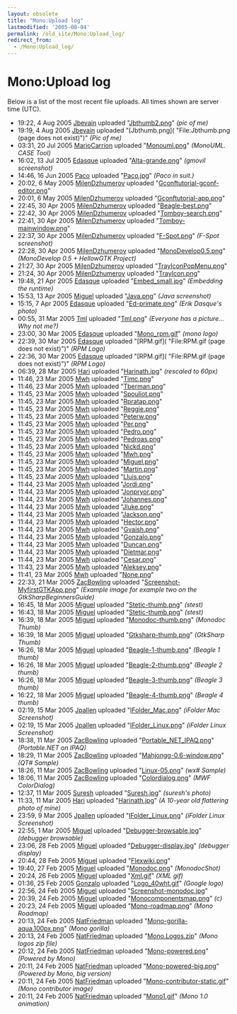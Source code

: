 ```yaml
---
layout: obsolete
title: "Mono:Upload log"
lastmodified: '2005-08-04'
permalink: /old_site/Mono:Upload_log/
redirect_from:
  - /Mono:Upload_log/
---
```


Mono:Upload log
===============

Below is a list of the most recent file uploads. All times shown are server time (UTC).

-   19:22, 4 Aug 2005 [Jbevain](/index.php?title=User:Jbevain&action=edit&redlink=1 "User:Jbevain (page does not exist)") uploaded "[Jbthumb2.png]({{site.github.url}}/old_site/images/d/d5/Jbthumb2.png "File:Jbthumb2.png")" *(pic of me)*
-   19:19, 4 Aug 2005 [Jbevain](/index.php?title=User:Jbevain&action=edit&redlink=1 "User:Jbevain (page does not exist)") uploaded "[Jbthumb.png]( "File:Jbthumb.png (page does not exist)")" *(Pic of me)*
-   03:31, 20 Jul 2005 [MarioCarrion]({{site.github.url}}/old_site/User:MarioCarrion "User:MarioCarrion") uploaded "[Monouml.png]({{site.github.url}}/old_site/images/5/57/Monouml.png "File:Monouml.png")" *(MonoUML. CASE Tool)*
-   16:02, 13 Jul 2005 [Edasque]({{site.github.url}}/old_site/User:Edasque "User:Edasque") uploaded "[Alta-grande.png]({{site.github.url}}/old_site/images/6/69/Alta-grande.png "File:Alta-grande.png")" *(gmovil screenshot)*
-   14:46, 16 Jun 2005 [Paco](/index.php?title=User:Paco&action=edit&redlink=1 "User:Paco (page does not exist)") uploaded "[Paco.jpg]({{site.github.url}}/old_site/images/b/bc/Paco.jpg "File:Paco.jpg")" *(Paco in suit.)*
-   20:02, 6 May 2005 [MilenDzhumerov]({{site.github.url}}/old_site/User:MilenDzhumerov "User:MilenDzhumerov") uploaded "[Gconftutorial-gconf-editor.png]({{site.github.url}}/old_site/images/7/7a/Gconftutorial-gconf-editor.png "File:Gconftutorial-gconf-editor.png")"
-   20:01, 6 May 2005 [MilenDzhumerov]({{site.github.url}}/old_site/User:MilenDzhumerov "User:MilenDzhumerov") uploaded "[Gconftutorial-app.png]({{site.github.url}}/old_site/images/a/a1/Gconftutorial-app.png "File:Gconftutorial-app.png")"
-   22:45, 30 Apr 2005 [MilenDzhumerov]({{site.github.url}}/old_site/User:MilenDzhumerov "User:MilenDzhumerov") uploaded "[Beagle-best.png]({{site.github.url}}/old_site/images/a/a4/Beagle-best.png "File:Beagle-best.png")"
-   22:42, 30 Apr 2005 [MilenDzhumerov]({{site.github.url}}/old_site/User:MilenDzhumerov "User:MilenDzhumerov") uploaded "[Tomboy-search.png]({{site.github.url}}/old_site/images/c/c4/Tomboy-search.png "File:Tomboy-search.png")"
-   22:41, 30 Apr 2005 [MilenDzhumerov]({{site.github.url}}/old_site/User:MilenDzhumerov "User:MilenDzhumerov") uploaded "[Tomboy-mainwindow.png]({{site.github.url}}/old_site/images/5/59/Tomboy-mainwindow.png "File:Tomboy-mainwindow.png")"
-   22:37, 30 Apr 2005 [MilenDzhumerov]({{site.github.url}}/old_site/User:MilenDzhumerov "User:MilenDzhumerov") uploaded "[F-Spot.png]({{site.github.url}}/old_site/images/c/c6/F-Spot.png "File:F-Spot.png")" *(F-Spot screenshot)*
-   22:28, 30 Apr 2005 [MilenDzhumerov]({{site.github.url}}/old_site/User:MilenDzhumerov "User:MilenDzhumerov") uploaded "[MonoDevelop0.5.png]({{site.github.url}}/old_site/images/3/36/MonoDevelop0.5.png "File:MonoDevelop0.5.png")" *(MonoDevelop 0.5 + HellowGTK Project)*
-   21:27, 30 Apr 2005 [MilenDzhumerov]({{site.github.url}}/old_site/User:MilenDzhumerov "User:MilenDzhumerov") uploaded "[TrayIconPopMenu.png]({{site.github.url}}/old_site/images/3/33/TrayIconPopMenu.png "File:TrayIconPopMenu.png")"
-   21:24, 30 Apr 2005 [MilenDzhumerov]({{site.github.url}}/old_site/User:MilenDzhumerov "User:MilenDzhumerov") uploaded "[TrayIcon.png]({{site.github.url}}/old_site/images/8/8c/TrayIcon.png "File:TrayIcon.png")"
-   19:48, 21 Apr 2005 [Edasque]({{site.github.url}}/old_site/User:Edasque "User:Edasque") uploaded "[Embed\_small.jpg]({{site.github.url}}/old_site/images/a/ad/Embed_small.jpg "File:Embed small.jpg")" *(Embedding the runtime)*
-   15:53, 13 Apr 2005 [Miguel]({{site.github.url}}/old_site/User:Miguel "User:Miguel") uploaded "[Java.png]({{site.github.url}}/old_site/images/2/26/Java.png "File:Java.png")" *(Java screenshot)*
-   15:15, 7 Apr 2005 [Edasque]({{site.github.url}}/old_site/User:Edasque "User:Edasque") uploaded "[Ed-primate.png]({{site.github.url}}/old_site/images/c/c5/Ed-primate.png "File:Ed-primate.png")" *(Erik Dasque's photo)*
-   00:55, 31 Mar 2005 [Tml]({{site.github.url}}/old_site/User:Tml "User:Tml") uploaded "[Tml.png]({{site.github.url}}/old_site/images/0/0e/Tml.png "File:Tml.png")" *(Everyone has a picture... Why not me?)*
-   23:00, 30 Mar 2005 [Edasque]({{site.github.url}}/old_site/User:Edasque "User:Edasque") uploaded "[Mono\_rpm.gif]({{site.github.url}}/old_site/images/4/48/Mono_rpm.gif "File:Mono rpm.gif")" *(mono logo)*
-   22:39, 30 Mar 2005 [Edasque]({{site.github.url}}/old_site/User:Edasque "User:Edasque") uploaded "[RPM.gif]( "File:RPM.gif (page does not exist)")" *(RPM Logo)*
-   22:36, 30 Mar 2005 [Edasque]({{site.github.url}}/old_site/User:Edasque "User:Edasque") uploaded "[RPM.gif]( "File:RPM.gif (page does not exist)")" *(RPM Logo)*
-   06:39, 28 Mar 2005 [Hari](/index.php?title=User:Hari&action=edit&redlink=1 "User:Hari (page does not exist)") uploaded "[Harinath.jpg]({{site.github.url}}/old_site/images/0/0d/Harinath.jpg "File:Harinath.jpg")" *(rescaled to 60px)*
-   11:46, 23 Mar 2005 [Mwh](/index.php?title=User:Mwh&action=edit&redlink=1 "User:Mwh (page does not exist)") uploaded "[Timc.png]({{site.github.url}}/old_site/images/b/bf/Timc.png "File:Timc.png")"
-   11:46, 23 Mar 2005 [Mwh](/index.php?title=User:Mwh&action=edit&redlink=1 "User:Mwh (page does not exist)") uploaded "[Tberman.png]({{site.github.url}}/old_site/images/b/b5/Tberman.png "File:Tberman.png")"
-   11:45, 23 Mar 2005 [Mwh](/index.php?title=User:Mwh&action=edit&redlink=1 "User:Mwh (page does not exist)") uploaded "[Spouliot.png]({{site.github.url}}/old_site/images/2/20/Spouliot.png "File:Spouliot.png")"
-   11:45, 23 Mar 2005 [Mwh](/index.php?title=User:Mwh&action=edit&redlink=1 "User:Mwh (page does not exist)") uploaded "[Rpratap.png]({{site.github.url}}/old_site/images/c/c4/Rpratap.png "File:Rpratap.png")"
-   11:45, 23 Mar 2005 [Mwh](/index.php?title=User:Mwh&action=edit&redlink=1 "User:Mwh (page does not exist)") uploaded "[Reggie.png]({{site.github.url}}/old_site/images/d/d4/Reggie.png "File:Reggie.png")"
-   11:45, 23 Mar 2005 [Mwh](/index.php?title=User:Mwh&action=edit&redlink=1 "User:Mwh (page does not exist)") uploaded "[Peterw.png]({{site.github.url}}/old_site/images/7/7e/Peterw.png "File:Peterw.png")"
-   11:45, 23 Mar 2005 [Mwh](/index.php?title=User:Mwh&action=edit&redlink=1 "User:Mwh (page does not exist)") uploaded "[Per.png]({{site.github.url}}/old_site/images/e/ee/Per.png "File:Per.png")"
-   11:45, 23 Mar 2005 [Mwh](/index.php?title=User:Mwh&action=edit&redlink=1 "User:Mwh (page does not exist)") uploaded "[Pedro.png]({{site.github.url}}/old_site/images/5/5d/Pedro.png "File:Pedro.png")"
-   11:45, 23 Mar 2005 [Mwh](/index.php?title=User:Mwh&action=edit&redlink=1 "User:Mwh (page does not exist)") uploaded "[Pedroas.png]({{site.github.url}}/old_site/images/2/29/Pedroas.png "File:Pedroas.png")"
-   11:45, 23 Mar 2005 [Mwh](/index.php?title=User:Mwh&action=edit&redlink=1 "User:Mwh (page does not exist)") uploaded "[Nickd.png]({{site.github.url}}/old_site/images/e/e7/Nickd.png "File:Nickd.png")"
-   11:45, 23 Mar 2005 [Mwh](/index.php?title=User:Mwh&action=edit&redlink=1 "User:Mwh (page does not exist)") uploaded "[Mwh.png]({{site.github.url}}/old_site/images/d/de/Mwh.png "File:Mwh.png")"
-   11:45, 23 Mar 2005 [Mwh](/index.php?title=User:Mwh&action=edit&redlink=1 "User:Mwh (page does not exist)") uploaded "[Miguel.png]({{site.github.url}}/old_site/images/6/6a/Miguel.png "File:Miguel.png")"
-   11:45, 23 Mar 2005 [Mwh](/index.php?title=User:Mwh&action=edit&redlink=1 "User:Mwh (page does not exist)") uploaded "[Martin.png]({{site.github.url}}/old_site/images/d/d8/Martin.png "File:Martin.png")"
-   11:45, 23 Mar 2005 [Mwh](/index.php?title=User:Mwh&action=edit&redlink=1 "User:Mwh (page does not exist)") uploaded "[Lluis.png]({{site.github.url}}/old_site/images/e/e5/Lluis.png "File:Lluis.png")"
-   11:44, 23 Mar 2005 [Mwh](/index.php?title=User:Mwh&action=edit&redlink=1 "User:Mwh (page does not exist)") uploaded "[Jordi.png]({{site.github.url}}/old_site/images/3/35/Jordi.png "File:Jordi.png")"
-   11:44, 23 Mar 2005 [Mwh](/index.php?title=User:Mwh&action=edit&redlink=1 "User:Mwh (page does not exist)") uploaded "[Jonpryor.png]({{site.github.url}}/old_site/images/4/4c/Jonpryor.png "File:Jonpryor.png")"
-   11:44, 23 Mar 2005 [Mwh](/index.php?title=User:Mwh&action=edit&redlink=1 "User:Mwh (page does not exist)") uploaded "[Johannes.png]({{site.github.url}}/old_site/images/4/4d/Johannes.png "File:Johannes.png")"
-   11:44, 23 Mar 2005 [Mwh](/index.php?title=User:Mwh&action=edit&redlink=1 "User:Mwh (page does not exist)") uploaded "[Jluke.png]({{site.github.url}}/old_site/images/2/2b/Jluke.png "File:Jluke.png")"
-   11:44, 23 Mar 2005 [Mwh](/index.php?title=User:Mwh&action=edit&redlink=1 "User:Mwh (page does not exist)") uploaded "[Jackson.png]({{site.github.url}}/old_site/images/f/fb/Jackson.png "File:Jackson.png")"
-   11:44, 23 Mar 2005 [Mwh](/index.php?title=User:Mwh&action=edit&redlink=1 "User:Mwh (page does not exist)") uploaded "[Hector.png]({{site.github.url}}/old_site/images/3/31/Hector.png "File:Hector.png")"
-   11:44, 23 Mar 2005 [Mwh](/index.php?title=User:Mwh&action=edit&redlink=1 "User:Mwh (page does not exist)") uploaded "[Gvaish.png]({{site.github.url}}/old_site/images/7/77/Gvaish.png "File:Gvaish.png")"
-   11:44, 23 Mar 2005 [Mwh](/index.php?title=User:Mwh&action=edit&redlink=1 "User:Mwh (page does not exist)") uploaded "[Gonzalo.png]({{site.github.url}}/old_site/images/8/8e/Gonzalo.png "File:Gonzalo.png")"
-   11:44, 23 Mar 2005 [Mwh](/index.php?title=User:Mwh&action=edit&redlink=1 "User:Mwh (page does not exist)") uploaded "[Duncan.png]({{site.github.url}}/old_site/images/e/e9/Duncan.png "File:Duncan.png")"
-   11:44, 23 Mar 2005 [Mwh](/index.php?title=User:Mwh&action=edit&redlink=1 "User:Mwh (page does not exist)") uploaded "[Dietmar.png]({{site.github.url}}/old_site/images/a/a0/Dietmar.png "File:Dietmar.png")"
-   11:44, 23 Mar 2005 [Mwh](/index.php?title=User:Mwh&action=edit&redlink=1 "User:Mwh (page does not exist)") uploaded "[Cesar.png]({{site.github.url}}/old_site/images/1/18/Cesar.png "File:Cesar.png")"
-   11:43, 23 Mar 2005 [Mwh](/index.php?title=User:Mwh&action=edit&redlink=1 "User:Mwh (page does not exist)") uploaded "[Aleksey.png]({{site.github.url}}/old_site/images/e/e2/Aleksey.png "File:Aleksey.png")"
-   11:41, 23 Mar 2005 [Mwh](/index.php?title=User:Mwh&action=edit&redlink=1 "User:Mwh (page does not exist)") uploaded "[None.png]({{site.github.url}}/old_site/images/e/e3/None.png "File:None.png")"
-   22:33, 21 Mar 2005 [ZacBowling]({{site.github.url}}/old_site/User:ZacBowling "User:ZacBowling") uploaded "[Screenshot-MyfirstGTKApp.png]({{site.github.url}}/old_site/images/9/9d/Screenshot-MyfirstGTKApp.png "File:Screenshot-MyfirstGTKApp.png")" *(Example image for example two on the GtkSharpBeginnersGuide)*
-   16:45, 18 Mar 2005 [Miguel]({{site.github.url}}/old_site/User:Miguel "User:Miguel") uploaded "[Stetic-thumb.png]({{site.github.url}}/old_site/images/d/d0/Stetic-thumb.png "File:Stetic-thumb.png")" *(stest)*
-   16:43, 18 Mar 2005 [Miguel]({{site.github.url}}/old_site/User:Miguel "User:Miguel") uploaded "[Stetic-thumb.png]({{site.github.url}}/old_site/images/d/d0/Stetic-thumb.png "File:Stetic-thumb.png")" *(stest)*
-   16:39, 18 Mar 2005 [Miguel]({{site.github.url}}/old_site/User:Miguel "User:Miguel") uploaded "[Monodoc-thumb.png]({{site.github.url}}/old_site/images/3/34/Monodoc-thumb.png "File:Monodoc-thumb.png")" *(Monodoc Thumb)*
-   16:39, 18 Mar 2005 [Miguel]({{site.github.url}}/old_site/User:Miguel "User:Miguel") uploaded "[Gtksharp-thumb.png]({{site.github.url}}/old_site/images/1/14/Gtksharp-thumb.png "File:Gtksharp-thumb.png")" *(GtkSharp Thumb)*
-   16:26, 18 Mar 2005 [Miguel]({{site.github.url}}/old_site/User:Miguel "User:Miguel") uploaded "[Beagle-1-thumb.png]({{site.github.url}}/old_site/images/5/53/Beagle-1-thumb.png "File:Beagle-1-thumb.png")" *(Beagle 1 thumb)*
-   16:26, 18 Mar 2005 [Miguel]({{site.github.url}}/old_site/User:Miguel "User:Miguel") uploaded "[Beagle-2-thumb.png]({{site.github.url}}/old_site/images/6/6a/Beagle-2-thumb.png "File:Beagle-2-thumb.png")" *(Beagle 2 thumb)*
-   16:26, 18 Mar 2005 [Miguel]({{site.github.url}}/old_site/User:Miguel "User:Miguel") uploaded "[Beagle-3-thumb.png]({{site.github.url}}/old_site/images/7/7f/Beagle-3-thumb.png "File:Beagle-3-thumb.png")" *(Beagle 3 thumb)*
-   16:22, 18 Mar 2005 [Miguel]({{site.github.url}}/old_site/User:Miguel "User:Miguel") uploaded "[Beagle-4-thumb.png]({{site.github.url}}/old_site/images/c/c8/Beagle-4-thumb.png "File:Beagle-4-thumb.png")" *(Beagle 4 thumb)*
-   02:19, 15 Mar 2005 [Jpallen](/index.php?title=User:Jpallen&action=edit&redlink=1 "User:Jpallen (page does not exist)") uploaded "[IFolder\_Mac.png]({{site.github.url}}/old_site/images/6/63/IFolder_Mac.png "File:IFolder Mac.png")" *(iFolder Mac Screenshot)*
-   02:19, 15 Mar 2005 [Jpallen](/index.php?title=User:Jpallen&action=edit&redlink=1 "User:Jpallen (page does not exist)") uploaded "[IFolder\_Linux.png]({{site.github.url}}/old_site/images/5/57/IFolder_Linux.png "File:IFolder Linux.png")" *(iFolder Linux Screenshot)*
-   18:38, 11 Mar 2005 [ZacBowling]({{site.github.url}}/old_site/User:ZacBowling "User:ZacBowling") uploaded "[Portable\_NET\_IPAQ.png]({{site.github.url}}/old_site/images/c/c1/Portable_NET_IPAQ.png "File:Portable NET IPAQ.png")" *(Portable.NET on IPAQ)*
-   18:29, 11 Mar 2005 [ZacBowling]({{site.github.url}}/old_site/User:ZacBowling "User:ZacBowling") uploaded "[Mahjongg-0.6-window.png]({{site.github.url}}/old_site/images/9/91/Mahjongg-0.6-window.png "File:Mahjongg-0.6-window.png")" *(QT\# Sample)*
-   18:26, 11 Mar 2005 [ZacBowling]({{site.github.url}}/old_site/User:ZacBowling "User:ZacBowling") uploaded "[Linux-05.png]({{site.github.url}}/old_site/images/c/cf/Linux-05.png "File:Linux-05.png")" *(wx\# Sample)*
-   18:06, 11 Mar 2005 [ZacBowling]({{site.github.url}}/old_site/User:ZacBowling "User:ZacBowling") uploaded "[Colordialog.png]({{site.github.url}}/old_site/images/e/ec/Colordialog.png "File:Colordialog.png")" *(MWF ColorDialog)*
-   12:37, 11 Mar 2005 [Suresh](/index.php?title=User:Suresh&action=edit&redlink=1 "User:Suresh (page does not exist)") uploaded "[Suresh.jpg]({{site.github.url}}/old_site/images/9/95/Suresh.jpg "File:Suresh.jpg")" *(suresh's photo)*
-   11:33, 11 Mar 2005 [Hari](/index.php?title=User:Hari&action=edit&redlink=1 "User:Hari (page does not exist)") uploaded "[Harinath.jpg]({{site.github.url}}/old_site/images/0/0d/Harinath.jpg "File:Harinath.jpg")" *(A 10-year old flattering photo of mine)*
-   23:59, 9 Mar 2005 [Jpallen](/index.php?title=User:Jpallen&action=edit&redlink=1 "User:Jpallen (page does not exist)") uploaded "[IFolder\_Linux.png]({{site.github.url}}/old_site/images/5/57/IFolder_Linux.png "File:IFolder Linux.png")" *(iFolder Linux Screenshot)*
-   22:55, 1 Mar 2005 [Miguel]({{site.github.url}}/old_site/User:Miguel "User:Miguel") uploaded "[Debugger-browsable.jpg]({{site.github.url}}/old_site/images/9/9e/Debugger-browsable.jpg "File:Debugger-browsable.jpg")" *(debugger browsable)*
-   23:06, 28 Feb 2005 [Miguel]({{site.github.url}}/old_site/User:Miguel "User:Miguel") uploaded "[Debugger-display.jpg]({{site.github.url}}/old_site/images/b/be/Debugger-display.jpg "File:Debugger-display.jpg")" *(debugger display)*
-   20:44, 28 Feb 2005 [Miguel]({{site.github.url}}/old_site/User:Miguel "User:Miguel") uploaded "[Flexwiki.png]({{site.github.url}}/old_site/images/9/92/Flexwiki.png "File:Flexwiki.png")"
-   19:40, 27 Feb 2005 [Miguel]({{site.github.url}}/old_site/User:Miguel "User:Miguel") uploaded "[Monodoc.png]({{site.github.url}}/old_site/images/f/fe/Monodoc.png "File:Monodoc.png")" *(MonodocShot)*
-   20:24, 26 Feb 2005 [Miguel]({{site.github.url}}/old_site/User:Miguel "User:Miguel") uploaded "[Xml.gif]({{site.github.url}}/old_site/images/6/63/Xml.gif "File:Xml.gif")" *(XML gif)*
-   01:36, 25 Feb 2005 [Gonzalo](/index.php?title=User:Gonzalo&action=edit&redlink=1 "User:Gonzalo (page does not exist)") uploaded "[Logo\_40wht.gif]({{site.github.url}}/old_site/images/e/e6/Logo_40wht.gif "File:Logo 40wht.gif")" *(Google logo)*
-   22:56, 24 Feb 2005 [Miguel]({{site.github.url}}/old_site/User:Miguel "User:Miguel") uploaded "[Screenshot-monodoc.jpg]({{site.github.url}}/old_site/images/d/d4/Screenshot-monodoc.jpg "File:Screenshot-monodoc.jpg")"
-   20:39, 24 Feb 2005 [Miguel]({{site.github.url}}/old_site/User:Miguel "User:Miguel") uploaded "[Monocomponentsmap.png]({{site.github.url}}/old_site/images/7/7b/Monocomponentsmap.png "File:Monocomponentsmap.png")" *(c)*
-   20:23, 24 Feb 2005 [Miguel]({{site.github.url}}/old_site/User:Miguel "User:Miguel") uploaded "[Mono-roadmap.png]({{site.github.url}}/old_site/images/3/3b/Mono-roadmap.png "File:Mono-roadmap.png")" *(Mono Roadmap)*
-   20:13, 24 Feb 2005 [NatFriedman](/index.php?title=User:NatFriedman&action=edit&redlink=1 "User:NatFriedman (page does not exist)") uploaded "[Mono-gorilla-aqua.100px.png]({{site.github.url}}/old_site/images/8/8d/Mono-gorilla-aqua.100px.png "File:Mono-gorilla-aqua.100px.png")" *(Mono gorilla)*
-   20:13, 24 Feb 2005 [NatFriedman](/index.php?title=User:NatFriedman&action=edit&redlink=1 "User:NatFriedman (page does not exist)") uploaded "[Mono.Logos.zip]({{site.github.url}}/old_site/images/a/a9/Mono.Logos.zip "File:Mono.Logos.zip")" *(Mono logos zip file)*
-   20:12, 24 Feb 2005 [NatFriedman](/index.php?title=User:NatFriedman&action=edit&redlink=1 "User:NatFriedman (page does not exist)") uploaded "[Mono-powered.png]({{site.github.url}}/old_site/images/0/08/Mono-powered.png "File:Mono-powered.png")" *(Powered by Mono)*
-   20:11, 24 Feb 2005 [NatFriedman](/index.php?title=User:NatFriedman&action=edit&redlink=1 "User:NatFriedman (page does not exist)") uploaded "[Mono-powered-big.png]({{site.github.url}}/old_site/images/3/31/Mono-powered-big.png "File:Mono-powered-big.png")" *(Powered by Mono, big version)*
-   20:11, 24 Feb 2005 [NatFriedman](/index.php?title=User:NatFriedman&action=edit&redlink=1 "User:NatFriedman (page does not exist)") uploaded "[Mono-contributor-static.gif]({{site.github.url}}/old_site/images/9/9f/Mono-contributor-static.gif "File:Mono-contributor-static.gif")" *(Mono contributor image)*
-   20:11, 24 Feb 2005 [NatFriedman](/index.php?title=User:NatFriedman&action=edit&redlink=1 "User:NatFriedman (page does not exist)") uploaded "[Mono1.gif]({{site.github.url}}/old_site/images/3/31/Mono1.gif "File:Mono1.gif")" *(Mono 1.0 animation)*


